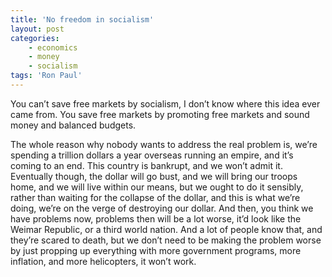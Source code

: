 ```yaml
---
title: 'No freedom in socialism'
layout: post
categories:
    - economics
    - money
    - socialism
tags: 'Ron Paul'
---
```


You can’t save free markets by socialism, I don’t know where this idea ever came from. You save free markets by promoting free markets and sound money and balanced budgets.  
   
The whole reason why nobody wants to address the real problem is, we’re spending a trillion dollars a year overseas running an empire, and it’s coming to an end. This country is bankrupt, and we won’t admit it. Eventually though, the dollar will go bust, and we will bring our troops home, and we will live within our means, but we ought to do it sensibly, rather than waiting for the collapse of the dollar, and this is what we’re doing, we’re on the verge of destroying our dollar. And then, you think we have problems now, problems then will be a lot worse, it’d look like the Weimar Republic, or a third world nation. And a lot of people know that, and they’re scared to death, but we don’t need to be making the problem worse by just propping up everything with more government programs, more inflation, and more helicopters, it won’t work.
